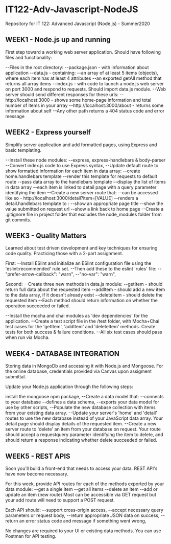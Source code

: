 # IT122-Adv-Javascript-NodeJS
Repository for IT 122: Advanced Javascript (Node.js) - Summer2020

WEEK1 - Node.js up and running
-------------------------------------------------------------------------
First step toward a working web server application. Should have following files and functionality:

--Files in the root directory:
  --package.json - with information about application
  --data.js - containing:
    --an array of at least 5 items (objects), where each item has at least 4 attributes 
    --an exported getAll method that returns all array items
    --index.js - with code to launch a node.js web server on port 3000 and respond to requests.
    Should import data.js module.
--Web server should send different responses for these urls:
  --http://localhost:3000 - shows some home-page information and total number of items in your array
  --http://localhost:3000/about - returns some information about self
  --Any other path returns a 404 status code and error message

WEEK2 - Express yourself
-------------------------------------------------------------------------
Simplify server application and add formatted pages, using Express and basic templating.

--Install these node modules:
  --express, express-handlebars & body-parser
  --Convert index.js code to use Express syntax,
  --Update default route to show formatted information for each item in data array:
    --create home.handlebars template
    --render this template for requests to default route
    --pass data array to the handlebars template
    --display the list of items in data array 
    --each item is linked to detail page with a query parameter identifying the item
--Create a new server route that:
  --can be accessed like so - http://localhost:3000/detail?item=[VALUE]
  --renders a detail.handlebars template to :
    --show an appropriate page title
    --show the value submitted on request url
    --show a link back to home page
--Create a .gitignore file in project folder that excludes the node_modules folder from git commits.

WEEK3 - Quality Matters
------------------------------------------------------------------------
Learned about test driven development and key techniques for ensuring code quality.
Practicing those with a 2-part assignment.

First:
--Install ESlint and initialize an ESlint configuration file using the 'eslint:recommended' rule set.
--Then add these to the eslint 'rules' file:
  --"prefer-arrow-callback": "warn",
  --"no-var": "warn",

Second:
--Create three new methods in data.js module:
  --getItem - should return full data about the requested item
  --addItem - should add a new item to the data array, if it doesn't already exist
  --deleteItem - should delete the requested item
--Each method should return information on whether the operation succeeded or failed.

--Install the mocha and chai modules as 'dev dependencies' for the application.
--Create a test script file in the /test folder, with Mocha+Chai test cases for the
'getItem', 'addItem' and 'deleteItem' methods. Create tests for both success & failure conditions.
--All six test cases should pass when run via Mocha.

WEEK4 - DATABASE INTEGRATION
-------------------------------------------------------------------------
Storing data in MongoDb and accessing it with Node.js and Mongoose.
For the online database, credentials provided via Canvas upon assigment submittal.

Update your Node.js application through the following steps:

install the mongoose npm package,
--Create a data model that:
  --connects to your database
  --defines a data schema,
  --exports your data model for use by other scripts,
--Populate the new database collection with items from your existing data array.
--Update your server's 'home' and 'detail' routes to use the new database instead of
  your JavaScript data array. Your detail page should display details of the requested
  item.
--Create a new server route to 'delete' an item from your database on request. Your
  route should accept a requestquery parameter identifying the item to delete, and
  should return a response indicating whether delete succeeded or failed.
  
  
  WEEK5 - REST APIS
-------------------------------------------------------------------------
Soon you'll build a front-end that needs to access your data.  REST API's have now become necessary.

For this week, provide API routes for each of the methods exported by your data module:
--get a single item
--get all items
--delete an item
--add or update an item (new route)
Most can be accessible via GET request but your add route will need to support a POST request. 

Each API should:
--support cross-origin access,
--accept necessary query parameters or request body,
--return appropriate JSON data on success,
--return an error status code and message if something went wrong,

No changes are required to your UI or existing data methods. You can use Postman for API testing.



